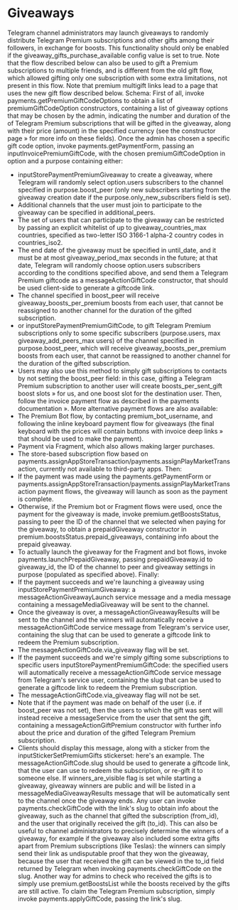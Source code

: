 # Giveaways
Telegram channel administrators may launch giveaways to randomly distribute Telegram Premium subscriptions and other gifts among their followers, in exchange for boosts.
This functionality should only be enabled if the giveaway_gifts_purchase_available config value is set to true.
Note that the flow described below can also be used to gift a Premium subscriptions to multiple friends, and is different from the old gift flow, which allowed gifting only one subscription with some extra limitations, not present in this flow.
Note that premium multigift links lead to a page that uses the new gift flow described below.
Schema:
First of all, invoke payments.getPremiumGiftCodeOptions to obtain a list of premiumGiftCodeOption constructors, containing a list of giveaway options that may be chosen by the admin, indicating the number and duration of the of Telegram Premium subscriptions that will be gifted in the giveaway, along with their price (amount) in the specified currency (see the constructor page » for more info on these fields).
Once the admin has chosen a specific gift code option, invoke payments.getPaymentForm, passing an inputInvoicePremiumGiftCode, with the chosen premiumGiftCodeOption in option and a purpose containing either:
- inputStorePaymentPremiumGiveaway to create a giveaway, where Telegram will randomly select option.users subscribers to the channel specified in purpose.boost_peer (only new subscribers starting from the giveaway creation date if the purpose.only_new_subscribers field is set).
- Additional channels that the user must join to participate to the giveaway can be specified in additional_peers.
- The set of users that can participate to the giveaway can be restricted by passing an explicit whitelist of up to giveaway_countries_max countries, specified as two-letter ISO 3166-1 alpha-2 country codes in countries_iso2.
- The end date of the giveaway must be specified in until_date, and it must be at most giveaway_period_max seconds in the future; at that date, Telegram will randomly choose option.users subscribers according to the conditions specified above, and send them a Telegram Premium giftcode as a messageActionGiftCode constructor, that should be used client-side to generate a giftcode link.
- The channel specified in boost_peer will receive giveaway_boosts_per_premium boosts from each user, that cannot be reassigned to another channel for the duration of the gifted subscription.
- or inputStorePaymentPremiumGiftCode, to gift Telegram Premium subscriptions only to some specific subscribers (purpose.users, max giveaway_add_peers_max users) of the channel specified in purpose.boost_peer, which will receive giveaway_boosts_per_premium boosts from each user, that cannot be reassigned to another channel for the duration of the gifted subscription.
- Users may also use this method to simply gift subscriptions to contacts by not setting the boost_peer field: in this case, gifting a Telegram Premium subscription to another user will create boosts_per_sent_gift boost slots » for us, and one boost slot for the destination user.
Then, follow the invoice payment flow as described in the payments documentation ».
More alternative payment flows are also available:
- The Premium Bot flow, by contacting premium_bot_username, and following the inline keyboard payment flow for giveaways (the final keyboard with the prices will contain buttons with invoice deep links » that should be used to make the payment).
- Payment via Fragment, which also allows making larger purchases.
- The store-based subscription flow based on payments.assignAppStoreTransaction/payments.assignPlayMarketTransaction, currently not available to third-party apps.
Then:
- If the payment was made using the payments.getPaymentForm or payments.assignAppStoreTransaction/payments.assignPlayMarketTransaction payment flows, the giveaway will launch as soon as the payment is complete.
- Otherwise, if the Premium bot or Fragment flows were used, once the payment for the giveaway is made, invoke premium.getBoostsStatus, passing to peer the ID of the channel that we selected when paying for the giveaway, to obtain a prepaidGiveaway constructor in premium.boostsStatus.prepaid_giveaways, containing info about the prepaid giveaway.
- To actually launch the giveaway for the Fragment and bot flows, invoke payments.launchPrepaidGiveaway, passing prepaidGiveaway.id to giveaway_id, the ID of the channel to peer and giveaway settings in purpose (populated as specified above).
Finally:
- If the payment succeeds and we're launching a giveaway using inputStorePaymentPremiumGiveaway: a messageActionGiveawayLaunch service message and a media message containing a messageMediaGiveaway will be sent to the channel.
- Once the giveaway is over, a messageActionGiveawayResults will be sent to the channel and the winners will automatically receive a messageActionGiftCode service message from Telegram's service user, containing the slug that can be used to generate a giftcode link to redeem the Premium subscription.
- The messageActionGiftCode.via_giveaway flag will be set.
- If the payment succeeds and we're simply gifting some subscriptions to specific users inputStorePaymentPremiumGiftCode: the specified users will automatically receive a messageActionGiftCode service message from Telegram's service user, containing the slug that can be used to generate a giftcode link to redeem the Premium subscription.
- The messageActionGiftCode.via_giveaway flag will not be set.
- Note that if the payment was made on behalf of the user (i.e. if boost_peer was not set), then the users to which the gift was sent will instead receive a messageService from the user that sent the gift, containing a messageActionGiftPremium constructor with further info about the price and duration of the gifted Telegram Premium subscription.
- Clients should display this message, along with a sticker from the inputStickerSetPremiumGifts stickerset: here's an example.
The messageActionGiftCode.slug should be used to generate a giftcode link, that the user can use to redeem the subscription, or re-gift it to someone else.
If winners_are_visible flag is set while starting a giveaway, giveaway winners are public and will be listed in a messageMediaGiveawayResults message that will be automatically sent to the channel once the giveaway ends.
Any user can invoke payments.checkGiftCode with the link's slug to obtain info about the giveaway, such as the channel that gifted the subscription (from_id), and the user that originally received the gift (to_id).
This can also be useful to channel administrators to precisely determine the winners of a giveaway, for example if the giveaway also included some extra gifts apart from Premium subscriptions (like Teslas): the winners can simply send their link as undisputable proof that they won the giveaway, because the user that received the gift can be viewed in the to_id field returned by Telegram when invoking payments.checkGiftCode on the slug.
Another way for admins to check who received the gifts is to simply use premium.getBoostsList while the boosts received by the gifts are still active.
To claim the Telegram Premium subscription, simply invoke payments.applyGiftCode, passing the link's slug.
